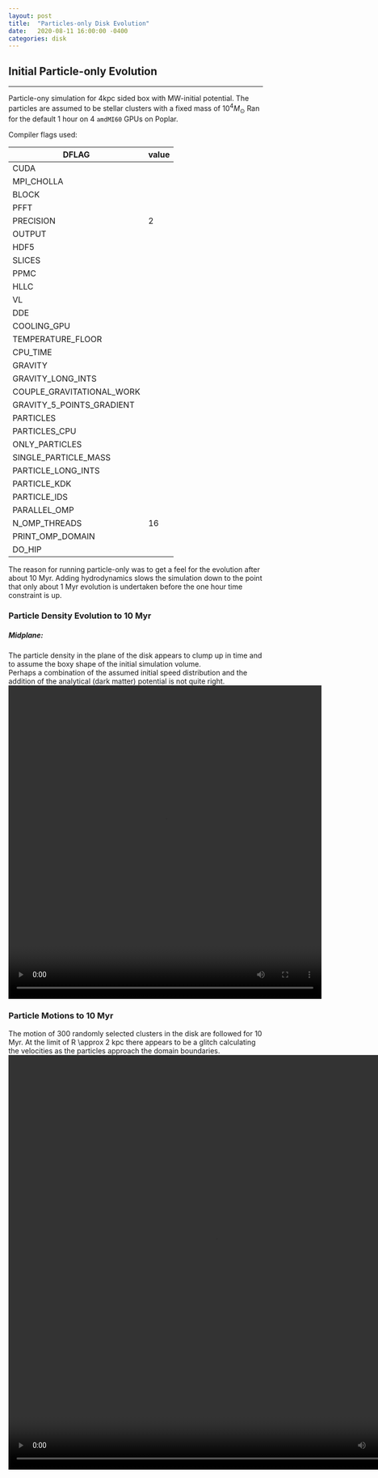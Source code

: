 ```yaml
---
layout: post
title:  "Particles-only Disk Evolution"
date:   2020-08-11 16:00:00 -0400
categories: disk
---
```


## Initial Particle-only Evolution
---

Particle-ony simulation for 4kpc sided box with MW-initial potential.   The particles are assumed to be stellar clusters with a fixed mass of $10^4 M_{\odot}$ Ran for the default 1 hour on 4 `amdMI60` GPUs on Poplar.  

Compiler flags used:

 DFLAG | value 
------|-------|
CUDA |  
MPI_CHOLLA |  
BLOCK |
PFFT |
PRECISION | 2 
OUTPUT | 
HDF5 | 
SLICES | 
PPMC | 
HLLC | 
VL | 
DDE | 
COOLING_GPU | 
TEMPERATURE_FLOOR | 
CPU_TIME | 
GRAVITY | 
GRAVITY_LONG_INTS |
COUPLE_GRAVITATIONAL_WORK |
GRAVITY_5_POINTS_GRADIENT | 
PARTICLES |
PARTICLES_CPU |
ONLY_PARTICLES |
SINGLE_PARTICLE_MASS |
PARTICLE_LONG_INTS |
PARTICLE_KDK |
PARTICLE_IDS |
PARALLEL_OMP | 
N_OMP_THREADS | 16
PRINT_OMP_DOMAIN |
DO_HIP | 

The reason for running particle-only was to get a feel for the evolution after about 10 Myr. Adding hydrodynamics slows the simulation down to the point that only about 1 Myr evolution is undertaken before the one hour time constraint is up. 

### Particle Density Evolution to 10 Myr
##### Midplane:
The particle density in the plane of the disk appears to clump up in time and to assume the boxy shape of the initial simulation volume.  
Perhaps a combination of the assumed initial speed distribution and the addition of the analytical (dark matter) potential is not quite right.
<video width="620" height="620" controls>
  <source src="../../../../assets/videos/2020/8/xy_part_density.mp4" type="video/mp4"/>
</video> 

### Particle Motions to 10 Myr
The motion of 300 randomly selected clusters in the disk  are followed for 10 Myr.  At the limit of R \approx 2 kpc there appears to be a glitch calculating the velocities as the particles approach the domain boundaries.
<video width="820" height="820" controls>
  <source src="../../../../assets/videos/2020/8/particles.mp4" type="video/mp4"/>
</video> 

